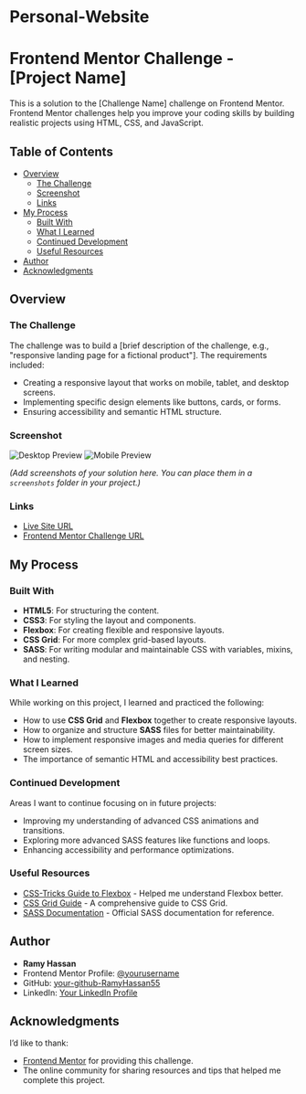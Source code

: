 # Personal-Website
# Frontend Mentor Challenge - [Project Name]

This is a solution to the [Challenge Name] challenge on Frontend Mentor. Frontend Mentor challenges help you improve your coding skills by building realistic projects using HTML, CSS, and JavaScript.

## Table of Contents

- [Overview](#overview)
  - [The Challenge](#the-challenge)
  - [Screenshot](#screenshot)
  - [Links](#links)
- [My Process](#my-process)
  - [Built With](#built-with)
  - [What I Learned](#what-i-learned)
  - [Continued Development](#continued-development)
  - [Useful Resources](#useful-resources)
- [Author](#author)
- [Acknowledgments](#acknowledgments)

## Overview

### The Challenge

The challenge was to build a [brief description of the challenge, e.g., "responsive landing page for a fictional product"]. The requirements included:

- Creating a responsive layout that works on mobile, tablet, and desktop screens.
- Implementing specific design elements like buttons, cards, or forms.
- Ensuring accessibility and semantic HTML structure.

### Screenshot

![Desktop Preview](./screenshots/desktop-preview.png)
![Mobile Preview](./screenshots/mobile-preview.png)

*(Add screenshots of your solution here. You can place them in a `screenshots` folder in your project.)*

### Links

- [Live Site URL](https://ramyhassan55.github.io/Personal-Website/)
- [Frontend Mentor Challenge URL](https://www.frontendmentor.io/challenges/challenge-name)

## My Process

### Built With

- **HTML5**: For structuring the content.
- **CSS3**: For styling the layout and components.
- **Flexbox**: For creating flexible and responsive layouts.
- **CSS Grid**: For more complex grid-based layouts.
- **SASS**: For writing modular and maintainable CSS with variables, mixins, and nesting.

### What I Learned

While working on this project, I learned and practiced the following:

- How to use **CSS Grid** and **Flexbox** together to create responsive layouts.
- How to organize and structure **SASS** files for better maintainability.
- How to implement responsive images and media queries for different screen sizes.
- The importance of semantic HTML and accessibility best practices.

### Continued Development

Areas I want to continue focusing on in future projects:

- Improving my understanding of advanced CSS animations and transitions.
- Exploring more advanced SASS features like functions and loops.
- Enhancing accessibility and performance optimizations.

### Useful Resources

- [CSS-Tricks Guide to Flexbox](https://css-tricks.com/snippets/css/a-guide-to-flexbox/) - Helped me understand Flexbox better.
- [CSS Grid Guide](https://css-tricks.com/snippets/css/complete-guide-grid/) - A comprehensive guide to CSS Grid.
- [SASS Documentation](https://sass-lang.com/documentation) - Official SASS documentation for reference.

## Author

- **Ramy Hassan**
- Frontend Mentor Profile: [@yourusername](https://www.frontendmentor.io/profile/RamyHassan55)
- GitHub: [your-github-RamyHassan55](https://github.com/RamyHassan55)
- LinkedIn: [Your LinkedIn Profile](https://www.linkedin.com/in/ramy-hassan-530099103/)

## Acknowledgments

I’d like to thank:

- [Frontend Mentor](https://www.frontendmentor.io) for providing this challenge.
- The online community for sharing resources and tips that helped me complete this project.

